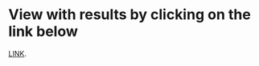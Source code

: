 # View with results by clicking on the link below

[LINK](https://dachev1919.github.io/ecommerce-coffee).